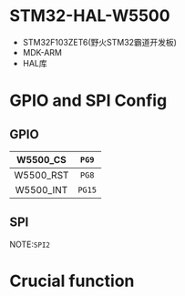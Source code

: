 # STM32-HAL-W5500
- STM32F103ZET6(野火STM32霸道开发板)
- MDK-ARM
- HAL库
# GPIO and SPI Config
## GPIO
|W5500_CS|`PG9`|
|:---:|:----:|
|W5500_RST|`PG8`|
|W5500_INT|`PG15`|
## SPI
NOTE:`SPI2`
# Crucial function
## 

